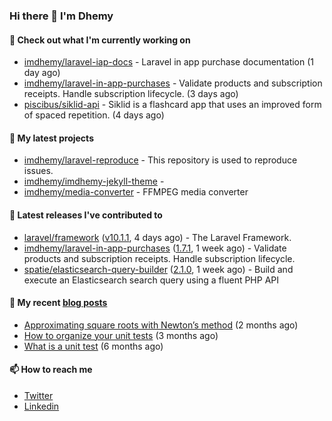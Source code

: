 ### Hi there 👋 I'm Dhemy

#### 👷 Check out what I'm currently working on

- [imdhemy/laravel-iap-docs](https://github.com/imdhemy/laravel-iap-docs) - Laravel in app purchase documentation (1 day ago)
- [imdhemy/laravel-in-app-purchases](https://github.com/imdhemy/laravel-in-app-purchases) - Validate products and subscription receipts. Handle subscription lifecycle. (3 days ago)
- [piscibus/siklid-api](https://github.com/piscibus/siklid-api) - Siklid is a flashcard app that uses an improved form of spaced repetition.  (4 days ago)

#### 🌱 My latest projects

- [imdhemy/laravel-reproduce](https://github.com/imdhemy/laravel-reproduce) - This repository is used to reproduce issues.
- [imdhemy/imdhemy-jekyll-theme](https://github.com/imdhemy/imdhemy-jekyll-theme) - 
- [imdhemy/media-converter](https://github.com/imdhemy/media-converter) - FFMPEG media converter

#### 🔭 Latest releases I've contributed to

- [laravel/framework](https://github.com/laravel/framework) ([v10.1.1](https://github.com/laravel/framework/releases/tag/v10.1.1), 4 days ago) - The Laravel Framework.
- [imdhemy/laravel-in-app-purchases](https://github.com/imdhemy/laravel-in-app-purchases) ([1.7.1](https://github.com/imdhemy/laravel-in-app-purchases/releases/tag/1.7.1), 1 week ago) - Validate products and subscription receipts. Handle subscription lifecycle.
- [spatie/elasticsearch-query-builder](https://github.com/spatie/elasticsearch-query-builder) ([2.1.0](https://github.com/spatie/elasticsearch-query-builder/releases/tag/2.1.0), 1 week ago) - Build and execute an Elasticsearch search query using a fluent PHP API

#### 📜 My recent [blog posts](https://imdhemy.com/)

- [Approximating square roots with Newton’s method](https://imdhemy.com/blog/dsa/approximating-square-roots-with-newton&#39;s-method.html) (2 months ago)
- [How to organize your unit tests](https://imdhemy.com/blog/testing/how-to-organize-your-unit-tests.html) (3 months ago)
- [What is a unit test](https://imdhemy.com/blog/testing/what-is-a-unit-test.html) (6 months ago)

#### 📫 How to reach me

- [Twitter](https://twitter.com/imdhemy)
- [Linkedin](https://linkedin.com/in/imdhemy)